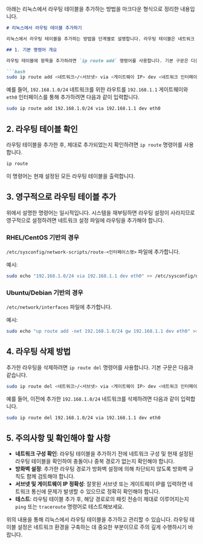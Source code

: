 아래는 리눅스에서 라우팅 테이블을 추가하는 방법을 마크다운 형식으로 정리한 내용입니다.

```markdown
# 리눅스에서 라우팅 테이블 추가하기

리눅스에서 라우팅 테이블을 추가하는 방법을 단계별로 설명합니다. 라우팅 테이블은 네트워크 트래픽이 올바른 목적지로 전송되도록 경로를 설정하는 역할을 합니다.

## 1. 기본 명령어 개요

라우팅 테이블에 항목을 추가하려면 `ip route add` 명령어를 사용합니다. 기본 구문은 다음과 같습니다.

```bash
sudo ip route add <네트워크>/<서브넷> via <게이트웨이 IP> dev <네트워크 인터페이스>
```

예를 들어, `192.168.1.0/24` 네트워크를 위한 라우트를 `192.168.1.1` 게이트웨이와 `eth0` 인터페이스를 통해 추가하려면 다음과 같이 입력합니다.

```bash
sudo ip route add 192.168.1.0/24 via 192.168.1.1 dev eth0
```

## 2. 라우팅 테이블 확인

라우팅 테이블을 추가한 후, 제대로 추가되었는지 확인하려면 `ip route` 명령어를 사용합니다.

```bash
ip route
```

이 명령어는 현재 설정된 모든 라우팅 테이블을 출력합니다.

## 3. 영구적으로 라우팅 테이블 추가

위에서 설명한 명령어는 일시적입니다. 시스템을 재부팅하면 라우팅 설정이 사라지므로 영구적으로 설정하려면 네트워크 설정 파일에 라우팅을 추가해야 합니다.

### RHEL/CentOS 기반의 경우
`/etc/sysconfig/network-scripts/route-<인터페이스명>` 파일에 추가합니다.

예시:
```bash
sudo echo "192.168.1.0/24 via 192.168.1.1 dev eth0" >> /etc/sysconfig/network-scripts/route-eth0
```

### Ubuntu/Debian 기반의 경우
`/etc/network/interfaces` 파일에 추가합니다.

예시:
```bash
sudo echo "up route add -net 192.168.1.0/24 gw 192.168.1.1 dev eth0" >> /etc/network/interfaces
```

## 4. 라우팅 삭제 방법

추가한 라우팅을 삭제하려면 `ip route del` 명령어를 사용합니다. 기본 구문은 다음과 같습니다.

```bash
sudo ip route del <네트워크>/<서브넷> via <게이트웨이 IP> dev <네트워크 인터페이스>
```

예를 들어, 이전에 추가한 `192.168.1.0/24` 네트워크를 삭제하려면 다음과 같이 입력합니다.

```bash
sudo ip route del 192.168.1.0/24 via 192.168.1.1 dev eth0
```

## 5. 주의사항 및 확인해야 할 사항

- **네트워크 구성 확인**: 라우팅 테이블을 추가하기 전에 네트워크 구성 및 현재 설정된 라우팅 테이블을 확인하여 충돌이나 중복 경로가 없는지 확인해야 합니다.
- **방화벽 설정**: 추가한 라우팅 경로가 방화벽 설정에 의해 차단되지 않도록 방화벽 규칙도 함께 검토해야 합니다.
- **서브넷 및 게이트웨이 IP 정확성**: 잘못된 서브넷 또는 게이트웨이 IP를 입력하면 네트워크 통신에 문제가 발생할 수 있으므로 정확히 확인해야 합니다.
- **테스트**: 라우팅 테이블 추가 후, 해당 경로로의 패킷 전송이 제대로 이루어지는지 `ping` 또는 `traceroute` 명령어로 테스트해보세요.

위의 내용을 통해 리눅스에서 라우팅 테이블을 추가하고 관리할 수 있습니다. 라우팅 테이블 설정은 네트워크 환경을 구축하는 데 중요한 부분이므로 주의 깊게 수행하시기 바랍니다.
```
